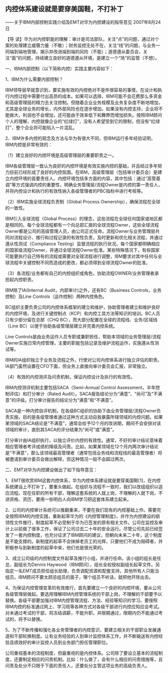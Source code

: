 ## 内控体系建设就是要穿美国鞋，不打补丁

——关于IBM内部控制实践介绍及EMT对华为内控建设的指导意见
2007年8月24日



【导  读】华为对内控职能的理解：审计是司法部队，关注“点”的问题，通过对个案的处理建立威慑力量（不敢）；财务监控无处不在，关注“线”的问题，与业务一同端到端地管理，揭示并改进端到端的风险（不能）；道德遵从委员会，关注“面”的问题，持续建立良好的道德遵从环境，是建立一个“场”的监管（不想）。



一、IBM内部控制（以下简称内控）实践主要内容如下：

1、IBM为什么需要内部控制？

IBM领导层早就意识到，要实施有效的内控绝对不是件很容易的事情，在设计和执行内控过程中需要付出高昂的成本。如果可以选择，IBM可能不会花费那么多资金和高级管理层的精力去关注控制。但随着企业业务规模及业务复杂度不断地增加，尤其是全球业务的增长，内外部风险也在逐步增加。如果没有内控支持，企业将不能做大，利润也不会增加，还可能由于效率低下和舞弊而增加损失。按照IBM顾问个人的理解，内控就像企业的“红绿灯”，没有人希望受到它的限制，但没有“红绿灯”，整个企业将可能陷入一片混乱。

2、IBM许多内控的观念及方法与华为有很大不同，但IBM运行多年经验证明，IBM内控是非常有效的：

（1）建立良好的内控环境是高级管理层的重要职责之一。

IBM各级管理层一致认为良好的内控环境是有效实施内控的基础，并且经过多年努力目前已经形成了良好的内控氛围。在IBM，高级管理层（包括审计委员会）是建立内控环境的首要责任人。内控环境包括多方面的内容，其中包括：通过“高管基调”等方式强调内控的重要性，明确业务管理层/流程Owner是内控的第一责任人，并将内控设计和执行的有效性纳入各级管理者的PBC指标中进行考核等。

（2）IBM实施全球流程负责制（Global Process Ownership），确保流程在全球的一致性。

IBM引入全球流程（Global Process）的理念，这些流程在全球任何国家或地区都是相同的。每个全球流程都有一个向总部汇报的全球流程Owner，这些全球流程Owner都是公司的高级管理人员，由公司正式任命。流程Owner与业务管理层共同对流程设计、推行和过程记录的有效性负责，及时更新和优化相关流程，并通过遵从性测试（Compliance Testing）监督流程的执行状况。每个国家都明确相应的国家级流程Owner，并通过全球流程Owner批准。某些特殊情况下，有些国家可能要执行自己特有的流程或需要对全球流程进行调整，IBM要求对其中任何与全球流程中关键控制不同而造成的更改，都必须得到全球流程Owner的批准。

（3）各流程/业务都有自己的内控组织或角色，协助流程OWNER/业务管理者承担起内控职责。

IBM除了IA(Internal Audit，内部审计)之外，还有BC（Business Controls，业务控制）及Line Controls（运作控制）两种内控角色。

BC组织主要负责公司的内控体系框架的建立和维护，协助管理者建立和维护良好的内控环境，及进行关键控制点（KCP）和内控工具方法等知识的培训。BC人员只有少部分留在总部（CHQ BC），而大部分配置在全球的流程线、业务/区域线（Line BC）以便于协助各级管理层建立并完善内控系统。

Line Controls是由业务运作人员专职或兼职担任，帮助本领域的业务管理层/流程Owner实施日常内控管理，主要的职能包括记录及维护流程运作，实施遵从性测试等。

IBM的IA组织独立于业务及流程之外，行使对公司内控体系进行独立评估的职责。IA部门虽然设置在CFO下面，但业务上直接向审计委员会汇报，非常独立。

（4）有效的内控测评及问责机制，保证内控设计及执行的有效性。

IBM内控测评机制主要包括SACA（Semi-Annual Control Assessment，半年控制评估）和打分审计（Rated Audit）。SACA报告结论分为“满意”、“尚可”及“不满意”的评级。打分审计报告的结论分为“满意”和“不满意”。

SACA是一种内控自评机制，在各级BC组织的协助下由业务管理层/流程Owner负责实施，目的是各级管理者通过这种方式主动自我暴露所辖领域的内控问题。如果某领域的SACA结论是“不满意”，通常会给予12个月的改进期，期间不会安排对该领域的审计，直到其SACA的评分结果为“尚可”或“满意”。

打分审计由IA组织执行，以独立评价内控的有效性。通常，不好的审计结论意味着相应管理者考评成绩的降级及问责。比如，如果某领域在12个月内两次审计结论是“不满意”，那么该领域最高管理者（通常包括业务线和流程线的最高管理者）将被邀请到审计委员会做出解释，但这种情况一般不会超过两次。

二、EMT对华为内控建设做出了如下指导意见：

1、EMT很欣赏IBM这套内控体系，华为内控体系建设就是要穿美国鞋[1]，在内控系统建设上不打补丁，要重头做起。在组织与流程不一致时，我们以改组组织以适应流程。现在任职的所有干部，理解这套系统的人就上岗，不理解的人就下岗，不讲资格、资历，要用一些明白人向IBM学习把这套体系建立起来。

2、公司的内控审计系统可以推翻重来，不要在我们现有的内控基础上作。需要完全按照IBM的内控实践，重新起草华为的《内控管理制度》，并作为内控建设的纲领性文件推行，制度起草不必受制于华为已签发的原有相关文件。公司在监控及审计上以前做了很多工作，保证了公司过去二十年的安全运行。尽管公司先前已经签发了一套内控制度，也充分征求了IBM顾问的建议，但朝向未来二十年，这个制度是不能支撑的。新制度的起草不会抹掉老员工的光辉，只要他们不成为阻碍者，并积极参与到新制度的起草中来，他们也是很光荣的。

3、成立公司级的内控制度文件起草及推行小组，并进行任命。该小组的组长是任总，副组长为Dennis Haywood（IBM顾问），组长全权授权副组长起草文件。另指定一名EMT成员担任组长助理，负责调配资源和配套支持，其他所有人只能当组员。IBM顾问不要太顾忌组员的面子，哪个组员不听话，就把他开除出去。

4、为保证内控管理变革的有效推行，首先要建立一个良好的内控环境，要从公司各级管理层做起。要选用理解IBM内控管理系统的干部上岗，不理解的干部要予以替换。各级干部要加强对IBM内控管理流程、方法、经验等知识的学习。要按照IBM内控的标准通过网上、学习班等各种方式对各级干部进行内控应知应会考试。对未通过考试的干部，将冻结调薪，不能升职，并限期通过，限期内仍不能通过考试的，将予以替换。

5、为了不断传播和强化各业务管理者的内控意识，要建立相关的干部职业发展通道和干部轮换制度。让有业务经验的人到审计监控体系工作，并不断输送有内控经验且绩效好的审计监控人员到业务部门担任管理职位。

公司重视基本的流程制度，但最重视的是内控体系。公司除了要设立基本的流程制度，还要制定相应的问责机制。比如：什么做了，会有什么相应的问责措施等，且问责及处分不只限于下面的责任人，还要处分主管这项业务的高级负责人。
